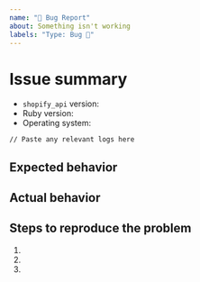 ```yaml
---
name: "🐛 Bug Report"
about: Something isn't working
labels: "Type: Bug 🐛"
---
```


# Issue summary

<!--

Write a short description of the issue here. Please provide any details or logs that
can help us debug it.

Increase the logs as described in the README by setting log_level to :debug, and paste the relevant portion here.

Learn more: https://github.com/Shopify/shopify-api-ruby#setup-shopify-context

-->

- `shopify_api` version:
- Ruby version:
- Operating system:

```
// Paste any relevant logs here
```

## Expected behavior

<!-- What do you think should happen? -->

## Actual behavior

<!-- What actually happens? -->

## Steps to reproduce the problem

1.
1.
1.

